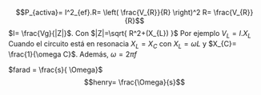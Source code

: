 
$$P_{activa}= I^2_{ef}.R= \left( \frac{V_{R}}{R} \right)^2 R= \frac{V_{R}}{R}$$
$I= \frac{Vg}{|Z|}$. Con $|Z|=\sqrt{ R^2+(X_{L}) }$ Por ejemplo $V_L=I.X_{L}$
Cuando el circuito está en resonacia $X_{L}=X_{C}$ con $X_{L}= \omega L$ y $X_{C}= \frac{1}{\omega C}$. Además, $\omega = 2\pi f$

$farad = \frac{s}{ \Omega}$ 
$$henry= \frac{\Omega}{s}$$